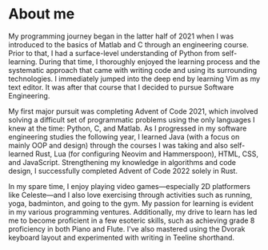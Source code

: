 # About me

My programming journey began in the latter half of 2021 when I was introduced to the basics of Matlab and C through an engineering course. Prior to that, I had a surface-level understanding of Python from self-learning. During that time, I thoroughly enjoyed the learning process and the systematic approach that came with writing code and using its surrounding technologies. I immediately jumped into the deep end by learning Vim as my text editor. It was after that course that I decided to pursue Software Engineering.

My first major pursuit was completing Advent of Code 2021, which involved solving a difficult set of programmatic problems using the only languages I knew at the time: Python, C, and Matlab. As I progressed in my software engineering studies the following year, I learned Java (with a focus on mainly OOP and design) through the courses I was taking and also self-learned Rust, Lua (for configuring Neovim and Hammerspoon), HTML, CSS, and JavaScript. Strengthening my knowledge in algorithms and code design, I successfully completed Advent of Code 2022 solely in Rust.

In my spare time, I enjoy playing video games—especially 2D platformers like Celeste—and I also love exercising through activities such as running, yoga, badminton, and going to the gym. My passion for learning is evident in my various programming ventures. Additionally, my drive to learn has led me to become proficient in a few esoteric skills, such as achieving grade 8 proficiency in both Piano and Flute. I've also mastered using the Dvorak keyboard layout and experimented with writing in Teeline shorthand.
